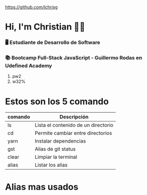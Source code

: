 https://github.com/lchrisg
# Hi, I'm Christian ✋🏻 


### 🖥️ Estudiante de Desarrollo de Software

### 📚 Bootcamp Full-Stack JavaScript - Guillermo Rodas en Udefined Academy

1. pw2
2. w32%     

# Estos son los 5 comando

| comando | Descripción                         |
|---------|------------------------------------ |
| ls      | Lista el contenido de un directorio |
| cd      | Permite cambiar entre directorios   |
| yarn    | Instalar dependencias               |
| gst     | Alias de git status                 |
| clear   | Limpiar la terminal                 | 
| alias   | Listar los alias                    |

# Alias mas usados
